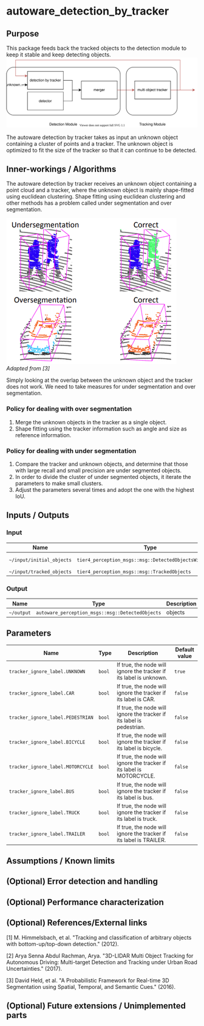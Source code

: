 # autoware_detection_by_tracker

## Purpose

This package feeds back the tracked objects to the detection module to keep it stable and keep detecting objects.
![purpose](image/purpose.svg)

The autoware detection by tracker takes as input an unknown object containing a cluster of points and a tracker.
The unknown object is optimized to fit the size of the tracker so that it can continue to be detected.

## Inner-workings / Algorithms

The autoware detection by tracker receives an unknown object containing a point cloud and a tracker, where the unknown object is mainly shape-fitted using euclidean clustering.
Shape fitting using euclidean clustering and other methods has a problem called under segmentation and over segmentation.

[![segmentation_fail](image/segmentation_fail.png)](https://www.researchgate.net/figure/Examples-of-an-undersegmentation-error-top-and-an-oversegmentation-error-bottom-Each_fig1_304533062)
_Adapted from [3]_

Simply looking at the overlap between the unknown object and the tracker does not work. We need to take measures for under segmentation and over segmentation.

### Policy for dealing with over segmentation

1. Merge the unknown objects in the tracker as a single object.
2. Shape fitting using the tracker information such as angle and size as reference information.

### Policy for dealing with under segmentation

1. Compare the tracker and unknown objects, and determine that those with large recall and small precision are under segmented objects.
2. In order to divide the cluster of under segmented objects, it iterate the parameters to make small clusters.
3. Adjust the parameters several times and adopt the one with the highest IoU.

## Inputs / Outputs

### Input

| Name                      | Type                                                     | Description     |
| ------------------------- | -------------------------------------------------------- | --------------- |
| `~/input/initial_objects` | `tier4_perception_msgs::msg::DetectedObjectsWithFeature` | unknown objects |
| `~/input/tracked_objects` | `tier4_perception_msgs::msg::TrackedObjects`             | trackers        |

### Output

| Name       | Type                                             | Description |
| ---------- | ------------------------------------------------ | ----------- |
| `~/output` | `autoware_perception_msgs::msg::DetectedObjects` | objects     |

## Parameters

| Name                              | Type   | Description                                                           | Default value |
| --------------------------------- | ------ | --------------------------------------------------------------------- | ------------- |
| `tracker_ignore_label.UNKNOWN`    | `bool` | If true, the node will ignore the tracker if its label is unknown.    | `true`        |
| `tracker_ignore_label.CAR`        | `bool` | If true, the node will ignore the tracker if its label is CAR.        | `false`       |
| `tracker_ignore_label.PEDESTRIAN` | `bool` | If true, the node will ignore the tracker if its label is pedestrian. | `false`       |
| `tracker_ignore_label.BICYCLE`    | `bool` | If true, the node will ignore the tracker if its label is bicycle.    | `false`       |
| `tracker_ignore_label.MOTORCYCLE` | `bool` | If true, the node will ignore the tracker if its label is MOTORCYCLE. | `false`       |
| `tracker_ignore_label.BUS`        | `bool` | If true, the node will ignore the tracker if its label is bus.        | `false`       |
| `tracker_ignore_label.TRUCK`      | `bool` | If true, the node will ignore the tracker if its label is truck.      | `false`       |
| `tracker_ignore_label.TRAILER`    | `bool` | If true, the node will ignore the tracker if its label is TRAILER.    | `false`       |

## Assumptions / Known limits

## (Optional) Error detection and handling

## (Optional) Performance characterization

## (Optional) References/External links

[1] M. Himmelsbach, et al. "Tracking and classification of arbitrary objects with bottom-up/top-down detection." (2012).

[2] Arya Senna Abdul Rachman, Arya. "3D-LIDAR Multi Object Tracking for Autonomous Driving: Multi-target Detection and Tracking under Urban Road Uncertainties." (2017).

[3] David Held, et al. "A Probabilistic Framework for Real-time 3D Segmentation using Spatial, Temporal, and Semantic Cues." (2016).

## (Optional) Future extensions / Unimplemented parts
